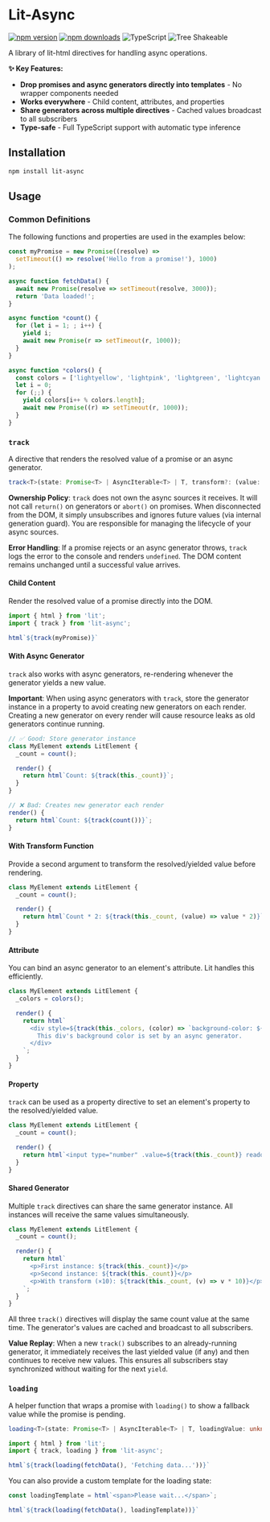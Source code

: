 # Lit-Async

[![npm version](https://badge.fury.io/js/lit-async.svg)](https://www.npmjs.com/package/lit-async)
[![npm downloads](https://img.shields.io/npm/dm/lit-async.svg)](https://www.npmjs.com/package/lit-async)
![TypeScript](https://img.shields.io/badge/TypeScript-Ready-blue)
![Tree Shakeable](https://img.shields.io/badge/Tree%20Shakeable-Yes-brightgreen)

A library of lit-html directives for handling async operations.

**✨ Key Features:**
- **Drop promises and async generators directly into templates** - No wrapper components needed
- **Works everywhere** - Child content, attributes, and properties
- **Share generators across multiple directives** - Cached values broadcast to all subscribers
- **Type-safe** - Full TypeScript support with automatic type inference

## Installation

```sh
npm install lit-async
```

## Usage

### Common Definitions

The following functions and properties are used in the examples below:

```ts
const myPromise = new Promise((resolve) =>
  setTimeout(() => resolve('Hello from a promise!'), 1000)
);

async function fetchData() {
  await new Promise(resolve => setTimeout(resolve, 3000));
  return 'Data loaded!';
}

async function *count() {
  for (let i = 1; ; i++) {
    yield i;
    await new Promise(r => setTimeout(r, 1000));
  }
}

async function *colors() {
  const colors = ['lightyellow', 'lightpink', 'lightgreen', 'lightcyan'];
  let i = 0;
  for (;;) {
    yield colors[i++ % colors.length];
    await new Promise((r) => setTimeout(r, 1000));
  }
}
```

### `track`

A directive that renders the resolved value of a promise or an async generator.

```ts
track<T>(state: Promise<T> | AsyncIterable<T> | T, transform?: (value: T) => unknown): unknown
```

**Ownership Policy**: `track` does not own the async sources it receives. It will not call `return()` on generators or `abort()` on promises. When disconnected from the DOM, it simply unsubscribes and ignores future values (via internal generation guard). You are responsible for managing the lifecycle of your async sources.

**Error Handling**: If a promise rejects or an async generator throws, `track` logs the error to the console and renders `undefined`. The DOM content remains unchanged until a successful value arrives.

#### Child Content

Render the resolved value of a promise directly into the DOM.

```ts
import { html } from 'lit';
import { track } from 'lit-async';

html`${track(myPromise)}`
```

#### With Async Generator

`track` also works with async generators, re-rendering whenever the generator yields a new value.

**Important**: When using async generators with `track`, store the generator instance in a property to avoid creating new generators on each render. Creating a new generator on every render will cause resource leaks as old generators continue running.

```ts
// ✅ Good: Store generator instance
class MyElement extends LitElement {
  _count = count();

  render() {
    return html`Count: ${track(this._count)}`;
  }
}

// ❌ Bad: Creates new generator each render
render() {
  return html`Count: ${track(count())}`;
}
```

#### With Transform Function

Provide a second argument to transform the resolved/yielded value before rendering.

```ts
class MyElement extends LitElement {
  _count = count();

  render() {
    return html`Count * 2: ${track(this._count, (value) => value * 2)}`;
  }
}
```

#### Attribute

You can bind an async generator to an element's attribute. Lit handles this efficiently.

```ts
class MyElement extends LitElement {
  _colors = colors();

  render() {
    return html`
      <div style=${track(this._colors, (color) => `background-color: ${color}`)}>
        This div's background color is set by an async generator.
      </div>
    `;
  }
}
```

#### Property

`track` can be used as a property directive to set an element's property to the resolved/yielded value.

```ts
class MyElement extends LitElement {
  _count = count();

  render() {
    return html`<input type="number" .value=${track(this._count)} readonly>`;
  }
}
```

#### Shared Generator

Multiple `track` directives can share the same generator instance. All instances will receive the same values simultaneously.

```ts
class MyElement extends LitElement {
  _count = count();

  render() {
    return html`
      <p>First instance: ${track(this._count)}</p>
      <p>Second instance: ${track(this._count)}</p>
      <p>With transform (×10): ${track(this._count, (v) => v * 10)}</p>
    `;
  }
}
```

All three `track()` directives will display the same count value at the same time. The generator's values are cached and broadcast to all subscribers.

**Value Replay**: When a new `track()` subscribes to an already-running generator, it immediately receives the last yielded value (if any) and then continues to receive new values. This ensures all subscribers stay synchronized without waiting for the next `yield`.

### `loading`

A helper function that wraps a promise with `loading()` to show a fallback value while the promise is pending.

```ts
loading<T>(state: Promise<T> | AsyncIterable<T> | T, loadingValue: unknown, transform?: (value: T) => unknown): AsyncIterable<unknown>
```

```ts
import { html } from 'lit';
import { track, loading } from 'lit-async';

html`${track(loading(fetchData(), 'Fetching data...'))}`
```

You can also provide a custom template for the loading state:

```ts
const loadingTemplate = html`<span>Please wait...</span>`;

html`${track(loading(fetchData(), loadingTemplate))}`
```
